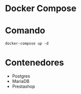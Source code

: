 # Docker Compose

# Comando
~~~
docker-compose up -d
~~~

# Contenedores
- Postgres
- MariaDB
- Prestashop

